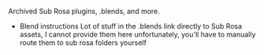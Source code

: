Archived Sub Rosa plugins, .blends, and more.







- Blend instructions
Lot of stuff in the .blends link directly to Sub Rosa assets, I cannot provide them here unfortunately, you'll have to manually route them to sub rosa folders yourself
